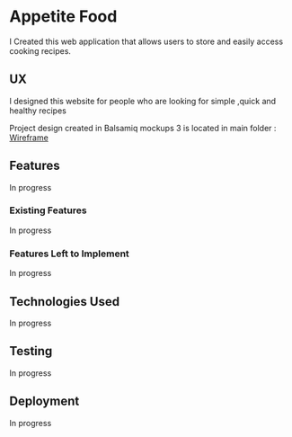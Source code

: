 # Appetite Food

I Created this web application that allows users to store and easily access cooking recipes.
 
## UX
 
I designed this website for people who are looking for simple ,quick and healthy recipes

Project design created in Balsamiq mockups 3 is located in main folder :
[Wireframe](https://github.com/LukaszPlawinski/appetite-food/blob/master/Appetite-food%20wireframe.pdf)
## Features

In progress
 
### Existing Features
In progress

### Features Left to Implement
In progress

## Technologies Used

In progress


## Testing

In progress

## Deployment

In progress


